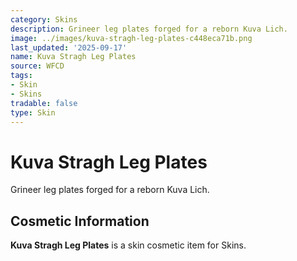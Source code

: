 ```yaml
---
category: Skins
description: Grineer leg plates forged for a reborn Kuva Lich.
image: ../images/kuva-stragh-leg-plates-c448eca71b.png
last_updated: '2025-09-17'
name: Kuva Stragh Leg Plates
source: WFCD
tags:
- Skin
- Skins
tradable: false
type: Skin
---
```


# Kuva Stragh Leg Plates

Grineer leg plates forged for a reborn Kuva Lich.

## Cosmetic Information

**Kuva Stragh Leg Plates** is a skin cosmetic item for Skins.

